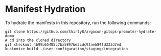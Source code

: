 # Manifest Hydration

To hydrate the manifests in this repository, run the following commands:

```shell
git clone https://github.com/Shirly8/argocon-gitops-promoter-hydrate-demo
# cd into the cloned directory
git checkout 4b99b65405c7ba5897be3cdc92aeb84fd333d7ed
kustomize build ./user-configuration/staging/integration
```
